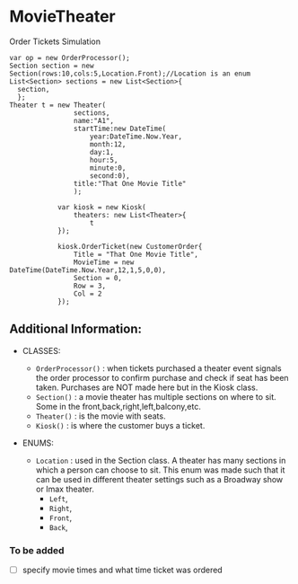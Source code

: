 # MovieTheater
Order Tickets Simulation
```
var op = new OrderProcessor();
Section section = new Section(rows:10,cols:5,Location.Front);//Location is an enum
List<Section> sections = new List<Section>{
  section,
  };
Theater t = new Theater(
            	sections,
            	name:"A1",
            	startTime:new DateTime(
            		year:DateTime.Now.Year,
            		month:12,
            		day:1,
            		hour:5,
            		minute:0,
            		second:0),
            	title:"That One Movie Title"
            	);
            	
            var kiosk = new Kiosk(
            	theaters: new List<Theater>{
            		t
            });
            
            kiosk.OrderTicket(new CustomerOrder{
            	Title = "That One Movie Title",
            	MovieTime = new DateTime(DateTime.Now.Year,12,1,5,0,0),
            	Section = 0,
            	Row = 3,
            	Col = 2
            });
```
  
## Additional Information:
- CLASSES: 
   - `OrderProcessor()` : when tickets purchased a theater event signals the order processor to confirm purchase and check if seat has been taken. Purchases are NOT made here but in the Kiosk class.
   - `Section()` : a movie theater has multiple sections on where to sit. Some in the front,back,right,left,balcony,etc. 
   - `Theater()` : is the movie with seats.
   - `Kiosk()`   : is where the customer buys a ticket.

- ENUMS:
   - `Location` : used in the Section class. A theater has many sections in which a person can choose to sit. This enum was made such that it can be used in different theater settings such as a Broadway show or Imax theater.
       - `Left`,
       - `Right`,
       - `Front`,
       - `Back`, 


### To be added

 - [ ] specify movie times and what time ticket was ordered

 

